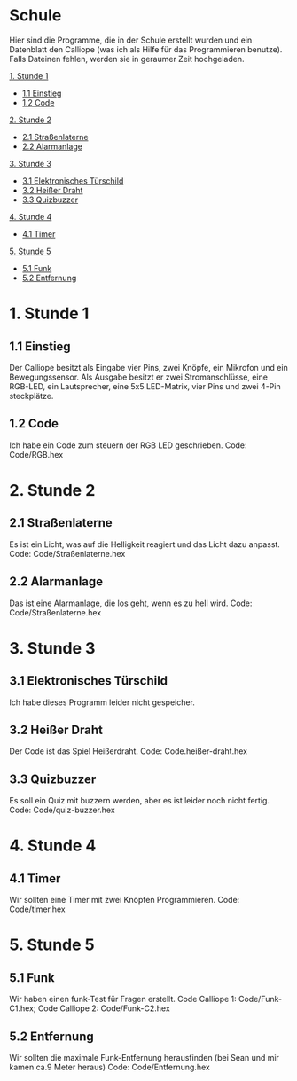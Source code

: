 # Schule

Hier sind die Programme, die in der Schule erstellt wurden und ein Datenblatt den Calliope (was ich als Hilfe für das Programmieren benutze). Falls Dateinen fehlen, werden sie in geraumer Zeit hochgeladen.

[1. Stunde 1](#1-stunde-1)
* [1.1 Einstieg](#11-einstieg)
* [1.2 Code](#12-code)

[2. Stunde 2](#2-stunde2)
* [2.1 Straßenlaterne](#21-straßenlaterne)
* [2.2 Alarmanlage](#22-alarmanlage)

[3. Stunde 3](#3-stunde-3)
* [3.1 Elektronisches Türschild](#31-elektronisches-türschild)
* [3.2 Heißer Draht](#32-heißer-draht)
* [3.3 Quizbuzzer](#33-quizbuzzer)

[4. Stunde 4](#4-stunde-4)
* [4.1 Timer](#41-timer)

[5. Stunde 5](#5-stunde-5)
* [5.1 Funk](#51-funk)
* [5.2 Entfernung](#52-entfernung)

# 1. Stunde 1
## 1.1 Einstieg
Der Calliope besitzt als Eingabe vier Pins, zwei Knöpfe, ein Mikrofon und ein Bewegungssensor. Als Ausgabe besitzt er zwei Stromanschlüsse, eine RGB-LED, ein Lautsprecher, eine 5x5 LED-Matrix, vier Pins und zwei 4-Pin steckplätze.

## 1.2 Code
Ich habe ein Code zum steuern der RGB LED geschrieben. Code: Code/RGB.hex

# 2. Stunde 2
## 2.1 Straßenlaterne
Es ist ein Licht, was auf die Helligkeit reagiert und das Licht dazu anpasst. Code: Code/Straßenlaterne.hex

## 2.2 Alarmanlage
Das ist eine Alarmanlage, die los geht, wenn es zu hell wird. Code: Code/Straßenlaterne.hex

# 3. Stunde 3
## 3.1 Elektronisches Türschild
Ich habe dieses Programm leider nicht gespeicher.

## 3.2 Heißer Draht
Der Code ist das Spiel Heißerdraht. Code: Code.heißer-draht.hex

## 3.3 Quizbuzzer
Es soll ein Quiz mit buzzern werden, aber es ist leider noch nicht fertig. Code: Code/quiz-buzzer.hex

# 4. Stunde 4
## 4.1 Timer
Wir sollten eine Timer mit zwei Knöpfen Programmieren. Code: Code/timer.hex

# 5. Stunde 5
## 5.1 Funk
Wir haben einen funk-Test für Fragen erstellt.
Code Calliope 1: Code/Funk-C1.hex; 
Code Calliope 2: Code/Funk-C2.hex

## 5.2 Entfernung
Wir sollten die maximale Funk-Entfernung herausfinden (bei Sean und mir kamen ca.9 Meter heraus) Code: Code/Entfernung.hex
